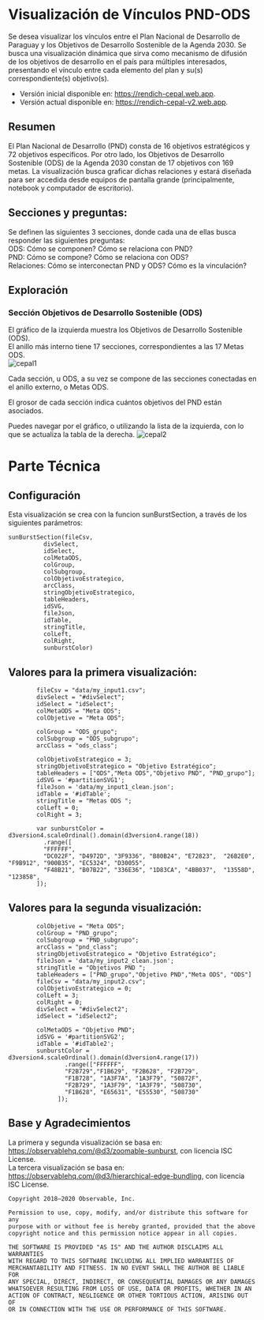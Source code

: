 # Visualización de Vínculos PND-ODS
Se desea visualizar los vínculos entre el Plan Nacional de Desarrollo de Paraguay y los Objetivos de Desarrollo Sostenible de la Agenda 2030. Se busca una visualización dinámica que sirva como mecanismo de difusión de los objetivos de desarrollo en el país para múltiples interesados, presentando el vínculo entre cada elemento del plan y su(s) correspondiente(s) objetivo(s).  
- Versión inicial disponible en: https://rendich-cepal.web.app.  
- Versión actual disponible en: https://rendich-cepal-v2.web.app.  

## Resumen
El Plan Nacional de Desarrollo (PND) consta de 16 objetivos estratégicos y 72  objetivos específicos. Por otro lado, los Objetivos de Desarrollo Sostenible (ODS) de la Agenda 2030 constan de 17 objetivos con 169 metas.
La visualización busca graficar dichas relaciones y estará diseñada para ser accedida desde equipos de pantalla grande (principalmente, notebook y computador de escritorio).

## Secciones y preguntas: 
Se definen las siguientes 3 secciones, donde cada una de ellas busca responder las siguientes preguntas:  
ODS:  Cómo se componen? Cómo se relaciona con PND?  
PND:  Cómo se compone? Cómo se relaciona con ODS?  
Relaciones: Cómo se interconectan PND y ODS? Cómo es la vinculación?  

## Exploración
### Sección Objetivos de Desarrollo Sostenible (ODS)
El gráfico de la izquierda muestra los Objetivos de Desarrollo Sostenible (ODS).  
El anillo más interno tiene 17 secciones, correspondientes a las 17 Metas ODS.  
![cepal1](https://user-images.githubusercontent.com/44811829/124857087-aa87de80-df79-11eb-9859-232fe0ac3bc7.gif)

Cada sección, u ODS, a su vez se compone de las secciones conectadas en el anillo externo, o Metas ODS. 

El grosor de cada sección indica cuántos objetivos del PND están asociados. 

Puedes navegar por el gráfico, o utilizando la lista de la izquierda, con lo que se actualiza la tabla de la derecha.
![cepal2](https://user-images.githubusercontent.com/44811829/124857893-1880d580-df7b-11eb-93ff-c07c8c23ae66.gif)



# Parte Técnica
## Configuración
Esta visualización  se crea con la funcion sunBurstSection, a través de los siguientes parámetros:
```
sunBurstSection(fileCsv,
          divSelect,
          idSelect,
          colMetaODS,
          colGroup,
          colSubgroup,
          colObjetivoEstrategico,
          arcClass,
          stringObjetivoEstrategico,
          tableHeaders,
          idSVG,
          fileJson,
          idTable,
          stringTitle,
          colLeft,
          colRight,
          sunburstColor)
```
## Valores para la primera visualización:
```
        fileCsv = "data/my_input1.csv";
        divSelect = "#divSelect";
        idSelect = "idSelect";
        colMetaODS = "Meta ODS";
        colObjetive = "Meta ODS";

        colGroup = "ODS_grupo";
        colSubgroup = "ODS_subgrupo";
        arcClass = "ods_class";

        colObjetivoEstrategico = 3;
        stringObjetivoEstrategico = "Objetivo Estratégico";
        tableHeaders = ["ODS","Meta ODS","Objetivo PND", "PND_grupo"];
        idSVG = '#partitionSVG1';
        fileJson = 'data/my_input1_clean.json';
        idTable = '#idTable';
        stringTitle = "Metas ODS ";
        colLeft = 0;
        colRight = 3;

        var sunburstColor = d3version4.scaleOrdinal().domain(d3version4.range(18))
          .range([
          "FFFFFF",
          "DC022F", "D4972D", "3F9336", "B80B24", "E72823",  "26B2E0", "F9B912", "900B35", "EC5324", "D30055",
          "F48B21", "B07B22", "336E36", "1D83CA", "4BB037",  "13558D", "123858", 
        ]);
```
## Valores para la segunda visualización:
```
        colObjetive = "Meta ODS";
        colGroup = "PND_grupo";
        colSubgroup = "PND_subgrupo";
        arcClass = "pnd_class";
        stringObjetivoEstrategico = "Objetivo Estratégico";
        fileJson = 'data/my_input2_clean.json';
        stringTitle = "Objetivos PND ";
        tableHeaders = ["PND_grupo","Objetivo PND","Meta ODS", "ODS"]
        fileCsv = "data/my_input2.csv";
        colObjetivoEstrategico = 0;
        colLeft = 3;
        colRight = 0;
        divSelect = "#divSelect2";
        idSelect = "idSelect2";

        colMetaODS = "Objetivo PND";
        idSVG = '#partitionSVG2';
        idTable = '#idTable2';
        sunburstColor = d3version4.scaleOrdinal().domain(d3version4.range(17))
                .range(["FFFFFF",
                "F2B729","F1B629", "F2B628", "F2B729",
                "F1B728", "1A3F7A", "1A3F79", "50872F",
                "F2B729", "1A3F79", "1A3F79", "508730",
                "F1B628", "E65631", "E55530", "508730"
              ]);
```
## Base y Agradecimientos
La primera y segunda visualización se basa en:
https://observablehq.com/@d3/zoomable-sunburst, con licencia ISC License.  
La tercera visualización se basa en:
https://observablehq.com/@d3/hierarchical-edge-bundling, con licencia ISC License.

```
Copyright 2018–2020 Observable, Inc.

Permission to use, copy, modify, and/or distribute this software for any
purpose with or without fee is hereby granted, provided that the above
copyright notice and this permission notice appear in all copies.

THE SOFTWARE IS PROVIDED "AS IS" AND THE AUTHOR DISCLAIMS ALL WARRANTIES
WITH REGARD TO THIS SOFTWARE INCLUDING ALL IMPLIED WARRANTIES OF
MERCHANTABILITY AND FITNESS. IN NO EVENT SHALL THE AUTHOR BE LIABLE FOR
ANY SPECIAL, DIRECT, INDIRECT, OR CONSEQUENTIAL DAMAGES OR ANY DAMAGES
WHATSOEVER RESULTING FROM LOSS OF USE, DATA OR PROFITS, WHETHER IN AN
ACTION OF CONTRACT, NEGLIGENCE OR OTHER TORTIOUS ACTION, ARISING OUT OF
OR IN CONNECTION WITH THE USE OR PERFORMANCE OF THIS SOFTWARE.
```
